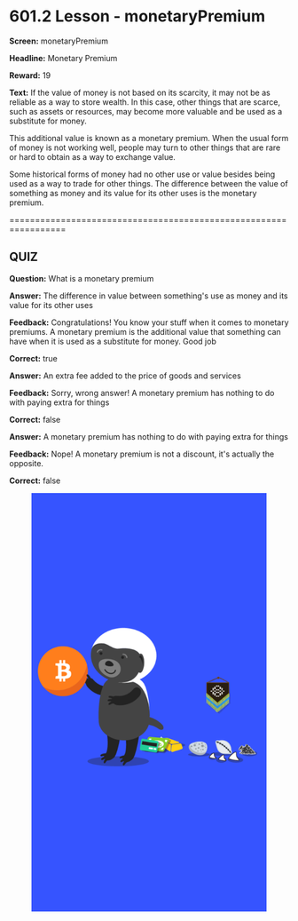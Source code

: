 # 601.2 Lesson - monetaryPremium

**Screen:** monetaryPremium

**Headline:** Monetary Premium

**Reward:** 19

**Text:** If the value of money is not based on its scarcity, it may not be as reliable as a way to store wealth. In this case, other things that are scarce, such as assets or resources, may become more valuable and be used as a substitute for money.

This additional value is known as a monetary premium. When the usual form of money is not working well, people may turn to other things that are rare or hard to obtain as a way to exchange value.

Some historical forms of money had no other use or value besides being used as a way to trade for other things. The difference between the value of something as money and its value for its other uses is the monetary premium.


=================================================================

## QUIZ

**Question:** What is a monetary premium


**Answer:** The difference in value between something&#x27;s use as money and its value for its other uses

**Feedback:** Congratulations! You know your stuff when it comes to monetary premiums. A monetary premium is the additional value that something can have when it is used as a substitute for money. Good job

**Correct:** true

**Answer:** An extra fee added to the price of goods and services

**Feedback:** Sorry, wrong answer! A monetary premium has nothing to do with paying extra for things

**Correct:** false

**Answer:** A monetary premium has nothing to do with paying extra for things

**Feedback:** Nope! A monetary premium is not a discount, it&#x27;s actually the opposite.

**Correct:** false


<figure><img src="../.gitbook/assets/601-02.png" alt=""><figcaption></figcaption></figure>

